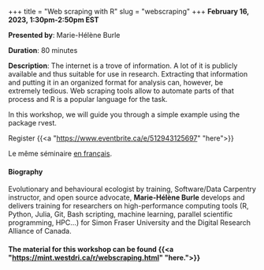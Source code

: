 +++
title = "Web scraping with R"
slug = "webscraping"
+++
**February 16, 2023, 1:30pm-2:50pm EST**

**Presented by**: Marie-Hélène Burle

**Duration**: 80 minutes

**Description**: The internet is a trove of information. A lot of it is publicly available and thus suitable
for use in research. Extracting that information and putting it in an organized format for analysis can,
however, be extremely tedious. Web scraping tools allow to automate parts of that process and R is a popular
language for the task.

In this workshop, we will guide you through a simple example using the package rvest.

Register {{<a "https://www.eventbrite.ca/e/512943125697" "here">}}

Le même séminaire [en français](/webscrapingfr).

#### Biography

Evolutionary and behavioural ecologist by training, Software/Data Carpentry instructor, and open source advocate, **Marie-Hélène Burle** develops and delivers training for researchers on high-performance computing tools (R, Python, Julia, Git, Bash scripting, machine learning, parallel scientific programming, HPC…) for Simon Fraser University and the Digital Research Alliance of Canada.


<!-- {{< vimeo 690948795 >}} -->
<!-- <br> -->

<!-- - [Watch this session on Vimeo](https://vimeo.com/690948795) -->

#### The material for this workshop can be found {{<a "https://mint.westdri.ca/r/webscraping.html" "here.">}}
